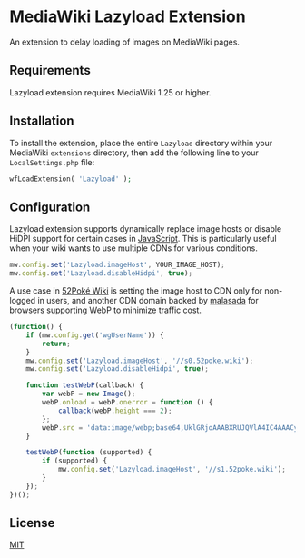 MediaWiki Lazyload Extension
============================

An extension to delay loading of images on MediaWiki pages.

## Requirements

Lazyload extension requires MediaWiki 1.25 or higher.

## Installation

To install the extension, place the entire `Lazyload` directory within your
MediaWiki `extensions` directory, then add the following line to your
`LocalSettings.php` file:

```php
wfLoadExtension( 'Lazyload' );
```

## Configuration

Lazyload extension supports dynamically replace image hosts or disable HiDPI support for certain cases in [JavaScript](https://www.mediawiki.org/wiki/Manual:Interface/JavaScript). This is particularly useful when your wiki wants to use multiple CDNs for various conditions.

```javascript
mw.config.set('Lazyload.imageHost', YOUR_IMAGE_HOST);
mw.config.set('Lazyload.disableHidpi', true);
```

A use case in [52Poké Wiki](https://wiki.52poke.com/) is setting the image host to CDN only for non-logged in users, and another CDN domain backed by [malasada](https://github.com/mudkipme/malasada) for browsers supporting WebP to minimize traffic cost.

```javascript
(function() {
    if (mw.config.get('wgUserName')) {
        return;
    }
    mw.config.set('Lazyload.imageHost', '//s0.52poke.wiki');
    mw.config.set('Lazyload.disableHidpi', true);

    function testWebP(callback) {
        var webP = new Image();
        webP.onload = webP.onerror = function () {
            callback(webP.height === 2);
        };
        webP.src = 'data:image/webp;base64,UklGRjoAAABXRUJQVlA4IC4AAACyAgCdASoCAAIALmk0mk0iIiIiIgBoSygABc6WWgAA/veff/0PP8bA//LwYAAA';
    }

    testWebP(function (supported) {
        if (supported) {
            mw.config.set('Lazyload.imageHost', '//s1.52poke.wiki');
        }
    });
})();
```

## License

[MIT](LICENSE)